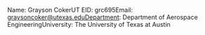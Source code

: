 Name: Grayson CokerUT EID: grc695Email: graysoncoker@utexas.eduDepartment: Department of Aerospace EngineeringUniversity: The University of Texas at Austin